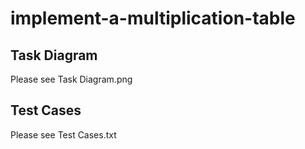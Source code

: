 # implement-a-multiplication-table

Task Diagram
---------------
Please see Task Diagram.png

Test Cases
---------------
Please see Test Cases.txt
